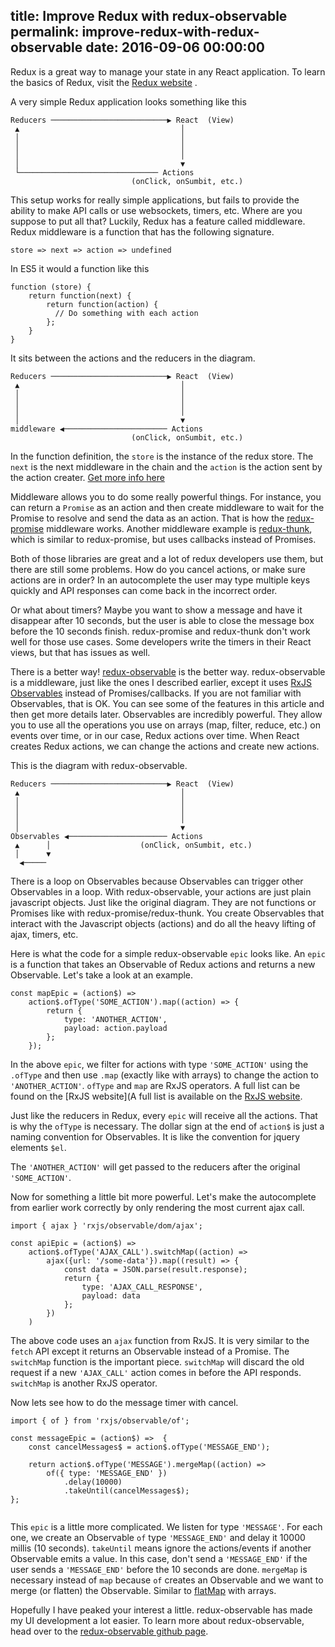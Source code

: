 title: Improve Redux with redux-observable
permalink: improve-redux-with-redux-observable
date: 2016-09-06 00:00:00
---
Redux is a great way to manage your state in any React application. To learn the basics of Redux, visit the [Redux website](http://redux.js.org/) . 

A very simple Redux application looks something like this
<pre><code>Reducers ──────────────────────────▶ React  (View)
 ▲                                    │
 │                                    │
 │                                    │
 │                                    │
 │                                    ▼
 └─────────────────────────────── Actions
                           (onClick, onSumbit, etc.)
</code></pre>

This setup works for really simple applications, but fails to provide the ability to make API calls or use websockets, timers, etc. Where are you suppose to put all that? Luckily, Redux has a feature called middleware. Redux middleware is a function that has the following signature.

<pre><code class="javascript">store => next => action => undefined
</code></pre>

In ES5 it would a function like this
<pre><code class="javascript">function (store) {
    return function(next) {
        return function(action) {
          // Do something with each action
        };
    }
}
</code></pre>

It sits between the actions and the reducers in the diagram.

<pre><code>Reducers ──────────────────────────▶ React  (View)
 ▲                                    │
 │                                    │
 │                                    │
 │                                    │
 │                                    ▼
middleware ◀─────────────────────── Actions
                           (onClick, onSumbit, etc.)
</code></pre>

In the function definition, the `store` is the instance of the redux store. The `next` is the next middleware in the chain and the `action` is the action sent by the action creater. [Get more info here](http://redux.js.org/docs/advanced/Middleware.html)

Middleware allows you to do some really powerful things. For instance, you can return a `Promise` as an action and then create middleware to wait for the Promise to resolve and send the data as an action. That is how the [redux-promise](https://github.com/acdlite/redux-promise/blob/master/src/index.js) middleware works. Another middleware example is [redux-thunk](https://github.com/gaearon/redux-thunk/blob/master/src/index.js), which is similar to redux-promise, but uses callbacks instead of Promises.

Both of those libraries are great and a lot of redux developers use them, but there are still some problems. How do you cancel actions, or make sure actions are in order? In an autocomplete the user may type multiple keys quickly and API responses can come back in the incorrect order.

Or what about timers? Maybe you want to show a message and have it disappear after 10 seconds, but the user is able to close the message box before the 10 seconds finish. redux-promise and redux-thunk don't work well for those use cases. Some developers write the timers in their React views, but that has issues as well.

There is a better way! [redux-observable](https://github.com/redux-observable/redux-observable) is the better way. redux-observable is a middleware, just like the ones I described earlier, except it uses [RxJS Observables](https://github.com/ReactiveX/rxjs) instead of Promises/callbacks. If you are not familiar with Observables, that is OK. You can see some of the features in this article and then get more details later. Observables are incredibly powerful. They allow you to use all the operations you use on arrays (map, filter, reduce, etc.) on events over time, or in our case, Redux actions over time. When React creates Redux actions, we can change the actions and create new actions.

This is the diagram with redux-observable.

<pre><code>Reducers ──────────────────────────▶ React  (View)
 ▲                                    │
 │                                    │
 │                                    │
 │                                    │
 │                                    ▼
Observables ◀────────────────────── Actions
 ▲      │                    (onClick, onSumbit, etc.)         
 │      ▼                         
  ◀─────
</code></pre>

There is a loop on Observables because Observables can trigger other Observables in a loop. With redux-observable, your actions are just plain javascript objects. Just like the original diagram. They are not functions or Promises like with redux-promise/redux-thunk. You create Observables that interact with the Javascript objects (actions) and do all the heavy lifting of ajax, timers, etc.

Here is what the code for a simple redux-observable `epic` looks like. An `epic` is a function that takes an Observable of Redux actions and returns a new Observable. Let's take
a look at an example.

<pre><code class="javascript">const mapEpic = (action$) =>
    action$.ofType('SOME_ACTION').map((action) => {
        return {
            type: 'ANOTHER_ACTION',
            payload: action.payload
        };
    });
</code></pre>

In the above `epic`, we filter for actions with type `'SOME_ACTION'` using the `.ofType` and then use `.map` (exactly like with arrays) to change the action to `'ANOTHER_ACTION'`. `ofType` and `map` are RxJS operators. A full list can be found on the [RxJS website](A full list is available on the [RxJS website](http://reactivex.io/rxjs/manual/overview.html#operators).

Just like the reducers in Redux, every `epic` will receive all the actions. That is why the `ofType` is necessary. The dollar sign at the end of `action$` is just a naming convention for Observables. It is like the convention for jquery elements `$el`.

The `'ANOTHER_ACTION'` will get passed to the reducers after the original `'SOME_ACTION'`.

Now for something a little bit more powerful. Let's make the autocomplete from earlier work correctly by only rendering the most current ajax call.

<pre><code class="javascript">import { ajax } 'rxjs/observable/dom/ajax';

const apiEpic = (action$) =>
    action$.ofType('AJAX_CALL').switchMap((action) =>
        ajax({url: '/some-data'}).map((result) => {
            const data = JSON.parse(result.response);
            return {
                type: 'AJAX_CALL_RESPONSE',
                payload: data
            };
        })
    )
</code></pre>

The above code uses an `ajax` function from RxJS. It is very similar to the `fetch` API except it returns an Observable instead of a Promise. The `switchMap` function is the important piece. `switchMap` will discard the old request if a new `'AJAX_CALL'` action comes in before the API responds. `switchMap` is another RxJS operator. 

Now lets see how to do the message timer with cancel.

<pre><code class="javascript">import { of } from 'rxjs/observable/of';

const messageEpic = (action$) =>  {
    const cancelMessages$ = action$.ofType('MESSAGE_END');

    return action$.ofType('MESSAGE').mergeMap((action) =>
        of({ type: 'MESSAGE_END' })
            .delay(10000)
            .takeUntil(cancelMessages$);
};

</code></pre>

This `epic` is a little more complicated. We listen for type `'MESSAGE'`. For each one, we create an Observable `of` type `'MESSAGE_END'` and delay it 10000 millis (10 seconds). `takeUntil` means ignore the actions/events if another Observable emits a value. In this case, don't send a `'MESSAGE_END'` if the user sends a `'MESSAGE_END'` before the 10 seconds are done. `mergeMap` is necessary instead of `map` because `of` creates an Observable and we want to merge (or flatten) the Observable. Similar to [flatMap](https://lodash.com/docs/4.15.0#flatMap) with arrays.

Hopefully I have peaked your interest a little. redux-observable has made my UI development a lot easier. To learn more about redux-observable, head over to the [redux-observable github page](https://github.com/redux-observable/redux-observable).